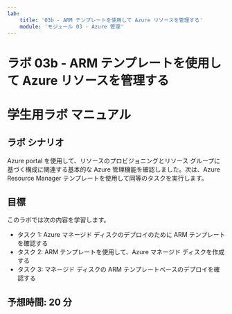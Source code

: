 ```yaml
---
lab:
    title: '03b - ARM テンプレートを使用して Azure リソースを管理する'
    module: 'モジュール 03 - Azure 管理'
---
```


# ラボ 03b - ARM テンプレートを使用して Azure リソースを管理する
# 学生用ラボ マニュアル

## ラボ シナリオ
Azure portal を使用して、リソースのプロビジョニングとリソース グループに基づく構成に関連する基本的な Azure 管理機能を確認しました。次は、Azure Resource Manager テンプレートを使用して同等のタスクを実行します。

## 目標

このラボでは次の内容を学習します。

+ タスク 1: Azure マネージド ディスクのデプロイのために ARM テンプレートを確認する
+ タスク 2: ARM テンプレートを使用して、Azure マネージド ディスクを作成する
+ タスク 3: マネージド ディスクの ARM テンプレートベースのデプロイを確認する

## 予想時間: 20 分

## 指示

### 演習 1

#### タスク 1: Azure マネージド ディスクのデプロイのために ARM テンプレートを確認する

このタスクでは、Azure Resource Manager テンプレートを使用して Azure ディスク リソースを作成します。

1. [**Azure portal**](https://portal.azure.com) にサインインします。

1. Azure portalで、**「リソース グループ」** を検索して選択します。 

1. リソース グループのリストで、**az104-03a-rg1** をクリックします。

1. **az104-03a-rg1** リソース グループ ブレードの **「設定」** セクションで、**「デプロイ」** をクリックします。

1. **az104-03a-rg1 - デプロイ** ブレードで、デプロイの一覧の最初のエントリをクリックします。

1. **Microsoft.ManagedDisk-*XXXXXXXXX* \| 概要** ブレードで、「**テンプレート**」 をクリックします。

    >**注**: テンプレートのコンテンツを確認し、ローカル コンピューターに**ダウンロード**して、**ライブラリに追加する**か、もう一度**デプロイ** するオプションがあることに注意してください。

1. **「ダウンロード」** をクリックし、テンプレートとパラメーター ファイルを含む圧縮ファイルをラボ コンピューターの **Downloads** フォルダーに保存します。

1. **Microsoft.ManagedDisk-*XXXXXXXXX* \| 「テンプレート」** ブレードで、**「入力」** をクリックします。

1. **場所**パラメーターの値をメモします。この名前は、次のタスクで必要になります。

1. ダウンロードしたファイルの内容をラボ コンピューターの **Downloads** フォルダーに抽出します。

    >**注**: これらのファイルは、**\\Allfiles\\Labs\\03\\az104-03b-md-template.json** および **\\Allfiles\\Labs\\03\\az104-03b-md-parameters.json** でも入手可能です。
    
1. すべての**ファイル エクスプローラー**ウィンドウを閉じます。

#### タスク 2: ARM テンプレートを使用して、Azure マネージド ディスクを作成する

1. Azure portal で、**「カスタム テンプレートのデプロイ」** を検索して選択します。

1. **Marketplace** グループの下にある **「テンプレート デプロイ (カスタム テンプレートを使用してデプロイ)」** をクリックします。

1. **「カスタム デプロイ」** ブレードで、**「エディターで独自のテンプレートを作成」** をクリックします。

1. 「**テンプレートの編集**」 ブレードで、「**ファイルの読み込み**」 をクリックし、前の手順でダウンロードした **template.json**　ファイルをアップロードします。

1. エディター ウィンドウで、次の行を削除します。

   ```json
   "sourceResourceId": {
       "type": "String"
   },
   "sourceUri": {
       "type": "String"
   },
   "sourceImageVersionId": {
    "type": "String"
   },
   "osType": {
       "type": "String"
   },
   ```

   ```json
   "hyperVGeneration": {
       "defaultValue": "V1",
       "type": "String"
   },      
   ```

   ```json
   "osType": "[parameters('osType')]",
   ```

    >**注**: これらのパラメーターは、現在のデプロイには適用されないので削除されます。特に、sourceResourceId、sourceUri、osType および hyperVGeneration パラメーターは、既存の VHD ファイルから Azure ディスクを作成するために適用できます。

1. 変更を**保存**します。

1. **「カスタム デプロイ」** ブレードに戻って、**「パラメーターの編集」** をクリックします。 

1. 「**テンプレートの編集**」 ブレードで、「**ファイルの読み込み**」 をクリックし、前の手順でダウンロードした **parameters.json** ファイルをアップロードして、変更を**保存**します。

1. **「カスタム デプロイ」** ブレードに戻って、次の設定を指定します。

    | 設定 | 値 |
    | --- |--- |
    | サブスクリプション | *このラボで使用する Azure サブスクリプションの名前* |
    | リソース グループ | **新しい**リソース グループ **az104-03b-rg1** |
    | リージョン | この課題で使用しているサブスクリプションで使用できる Azure リージョンの名前 |
    | ディスク名 | **az104-03b-disk1** |
    | 場所 | 前のタスクでメモした場所パラメーターの値 |
    | SKU | **Standard_LRS** |
    | ディスク サイズ GB | **32** |
    | オプションを作成する | **empty** |
    | ディスク暗号化セットのタイプ | **EncryptionAtRestWithPlatformKey** |
    | ネットワーク アクセス ポリシー | **AllowAll** |

1. **「レビューと作成」** を選択し、**「作成」** を選択します。

1. デプロイが正常に完了したことを確認します。

#### タスク 3: マネージド ディスクの ARM テンプレートベースのデプロイを確認する

1. Azure portalで、**「リソース グループ」** を検索して選択します。 

1. リソース グループのリストで、**az104-03b-rg1** をクリックします。

1. **az104-03b-rg1** リソース グループ ブレードの **「設定」** セクションで、**「デプロイ」** をクリックします。

1. **「az104-03b-rg1 - デプロイ」** ブレードから、デプロイのリストの最初のエントリをクリックし、**「入力」** ブレードと **「テンプレート」** ブレードの内容を確認します。

#### リソースをクリーン アップする

   >**注**: このラボでデプロイしたリソースは削除しないでください。このモジュールの次のラボで、それらを参照します。

#### レビュー

このラボでは次の内容を学習しました。

- Azure マネージド ディスクのデプロイに関する ARM テンプレートを確認しました
- ARM テンプレートを使用して Azure マネージド ディスクを作成しました
- マネージド ディスクの ARM テンプレートベースのデプロイを確認しました
